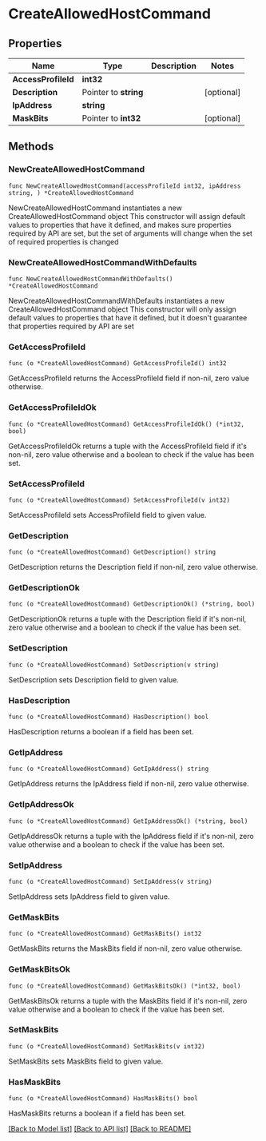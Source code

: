 # CreateAllowedHostCommand

## Properties

Name | Type | Description | Notes
------------ | ------------- | ------------- | -------------
**AccessProfileId** | **int32** |  | 
**Description** | Pointer to **string** |  | [optional] 
**IpAddress** | **string** |  | 
**MaskBits** | Pointer to **int32** |  | [optional] 

## Methods

### NewCreateAllowedHostCommand

`func NewCreateAllowedHostCommand(accessProfileId int32, ipAddress string, ) *CreateAllowedHostCommand`

NewCreateAllowedHostCommand instantiates a new CreateAllowedHostCommand object
This constructor will assign default values to properties that have it defined,
and makes sure properties required by API are set, but the set of arguments
will change when the set of required properties is changed

### NewCreateAllowedHostCommandWithDefaults

`func NewCreateAllowedHostCommandWithDefaults() *CreateAllowedHostCommand`

NewCreateAllowedHostCommandWithDefaults instantiates a new CreateAllowedHostCommand object
This constructor will only assign default values to properties that have it defined,
but it doesn't guarantee that properties required by API are set

### GetAccessProfileId

`func (o *CreateAllowedHostCommand) GetAccessProfileId() int32`

GetAccessProfileId returns the AccessProfileId field if non-nil, zero value otherwise.

### GetAccessProfileIdOk

`func (o *CreateAllowedHostCommand) GetAccessProfileIdOk() (*int32, bool)`

GetAccessProfileIdOk returns a tuple with the AccessProfileId field if it's non-nil, zero value otherwise
and a boolean to check if the value has been set.

### SetAccessProfileId

`func (o *CreateAllowedHostCommand) SetAccessProfileId(v int32)`

SetAccessProfileId sets AccessProfileId field to given value.


### GetDescription

`func (o *CreateAllowedHostCommand) GetDescription() string`

GetDescription returns the Description field if non-nil, zero value otherwise.

### GetDescriptionOk

`func (o *CreateAllowedHostCommand) GetDescriptionOk() (*string, bool)`

GetDescriptionOk returns a tuple with the Description field if it's non-nil, zero value otherwise
and a boolean to check if the value has been set.

### SetDescription

`func (o *CreateAllowedHostCommand) SetDescription(v string)`

SetDescription sets Description field to given value.

### HasDescription

`func (o *CreateAllowedHostCommand) HasDescription() bool`

HasDescription returns a boolean if a field has been set.

### GetIpAddress

`func (o *CreateAllowedHostCommand) GetIpAddress() string`

GetIpAddress returns the IpAddress field if non-nil, zero value otherwise.

### GetIpAddressOk

`func (o *CreateAllowedHostCommand) GetIpAddressOk() (*string, bool)`

GetIpAddressOk returns a tuple with the IpAddress field if it's non-nil, zero value otherwise
and a boolean to check if the value has been set.

### SetIpAddress

`func (o *CreateAllowedHostCommand) SetIpAddress(v string)`

SetIpAddress sets IpAddress field to given value.


### GetMaskBits

`func (o *CreateAllowedHostCommand) GetMaskBits() int32`

GetMaskBits returns the MaskBits field if non-nil, zero value otherwise.

### GetMaskBitsOk

`func (o *CreateAllowedHostCommand) GetMaskBitsOk() (*int32, bool)`

GetMaskBitsOk returns a tuple with the MaskBits field if it's non-nil, zero value otherwise
and a boolean to check if the value has been set.

### SetMaskBits

`func (o *CreateAllowedHostCommand) SetMaskBits(v int32)`

SetMaskBits sets MaskBits field to given value.

### HasMaskBits

`func (o *CreateAllowedHostCommand) HasMaskBits() bool`

HasMaskBits returns a boolean if a field has been set.


[[Back to Model list]](../README.md#documentation-for-models) [[Back to API list]](../README.md#documentation-for-api-endpoints) [[Back to README]](../README.md)


